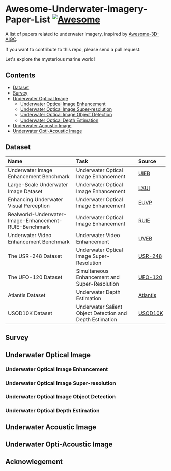 # Awesome-Underwater-Imagery-Paper-List [![Awesome](https://awesome.re/badge-flat.svg)](https://awesome.re)
A list of papers related to underwater imagery, inspired by [Awesome-3D-AIGC](https://github.com/mdyao/Awesome-3D-AIGC/).

If you want to contribute to this repo, please send a pull request.

Let's explore the mysterious marine world!

## Contents
- [Dataset](#dataset)
- [Survey](#survey)
- [Underwater Optical Image](#underwater-optical-image)
  - [Underwater Optical Image Enhancement](#underwater-optical-image-enhancement)
  - [Underwater Optical Image Super-resolution](#underwater-optical-image-super-resolution)
  - [Underwater Optical Image Object Detection](#underwater-optical-image-object-detection)
  - [Underwater Optical Depth Estimation](#underwater-optical-depth-estimation)
- [Underwater Acoustic Image](#underwater-acoustic-image)
- [Underwater Opti-Acoustic Image](#underwater-opti-acoustic-image)

## Dataset

| Name  | Task | Source |
|:------------------------|:---------------------|:---------------------|
| Underwater Image Enhancement Benchmark  | Underwater Optical Image Enhancement | [UIEB](https://li-chongyi.github.io/proj_benchmark.html) |
| Large-Scale Underwater Image Dataset  | Underwater Optical Image Enhancement | [LSUI](https://lintaopeng.github.io/code/) |
| Enhancing Underwater Visual Perception  | Underwater Optical Image Enhancement | [EUVP](https://irvlab.cs.umn.edu/resources/euvp-dataset) |
| Realworld-Underwater-Image-Enhancement-RUIE-Benchmark | Underwater Optical Image Enhancement | [RUIE](https://github.com/dlut-dimt/Realworld-Underwater-Image-Enhancement-RUIE-Benchmark) |
| Underwater Video Enhancement Benchmark  | Underwater Video Enhancement | [UVEB](https://github.com/yzbouc/UVEB) |
| The USR-248 Dataset | Underwater Optical Image Super-Resolution | [USR-248](https://irvlab.cs.umn.edu/resources/usr-248-dataset) |
| The UFO-120 Dataset | Simultaneous Enhancement and Super-Resolution | [UFO-120](https://irvlab.cs.umn.edu/resources/ufo-120-dataset) |
| Atlantis Dataset  | Underwater Depth Estimation | [Atlantis](https://www.kaggle.com/datasets/zkawfanx/atlantis/data) |
| USOD10K Dataset  | Underwater Salient Object Detection and Depth Estimation | [USOD10K](https://github.com/LinHong-HIT/USOD10K) |


## Survey

## Underwater Optical Image


### Underwater Optical Image Enhancement

### Underwater Optical Image Super-resolution

### Underwater Optical Image Object Detection

### Underwater Optical Depth Estimation

## Underwater Acoustic Image

## Underwater Opti-Acoustic Image

## Acknowlegement


